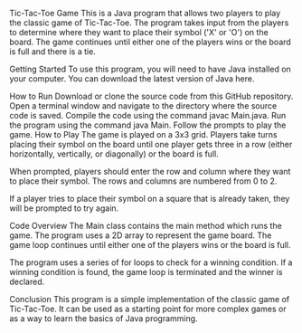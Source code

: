 Tic-Tac-Toe Game
This is a Java program that allows two players to play the classic game of Tic-Tac-Toe. The program takes input from the players to determine where they want to place their symbol ('X' or 'O') on the board. The game continues until either one of the players wins or the board is full and there is a tie.

Getting Started
To use this program, you will need to have Java installed on your computer. You can download the latest version of Java here.

How to Run
Download or clone the source code from this GitHub repository.
Open a terminal window and navigate to the directory where the source code is saved.
Compile the code using the command javac Main.java.
Run the program using the command java Main.
Follow the prompts to play the game.
How to Play
The game is played on a 3x3 grid. Players take turns placing their symbol on the board until one player gets three in a row (either horizontally, vertically, or diagonally) or the board is full.

When prompted, players should enter the row and column where they want to place their symbol. The rows and columns are numbered from 0 to 2.

If a player tries to place their symbol on a square that is already taken, they will be prompted to try again.

Code Overview
The Main class contains the main method which runs the game. The program uses a 2D array to represent the game board. The game loop continues until either one of the players wins or the board is full.

The program uses a series of for loops to check for a winning condition. If a winning condition is found, the game loop is terminated and the winner is declared.

Conclusion
This program is a simple implementation of the classic game of Tic-Tac-Toe. It can be used as a starting point for more complex games or as a way to learn the basics of Java programming.
